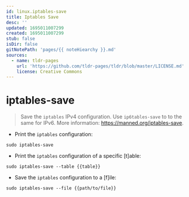 ```yaml
---
id: linux.iptables-save
title: Iptables Save
desc: ''
updated: 1695011007299
created: 1695011007299
stub: false
isDir: false
gitNotePath: 'pages/{{ noteHiearchy }}.md'
sources:
  - name: tldr-pages
    url: 'https://github.com/tldr-pages/tldr/blob/master/LICENSE.md'
    license: Creative Commons
---
```

# iptables-save

> Save the `iptables` IPv4 configuration.
> Use `ip6tables-save` to to the same for IPv6.
> More information: <https://manned.org/iptables-save>.

- Print the `iptables` configuration:

`sudo iptables-save`

- Print the `iptables` configuration of a specific [t]able:

`sudo iptables-save --table {{table}}`

- Save the `iptables` configuration to a [f]ile:

`sudo iptables-save --file {{path/to/file}}`

